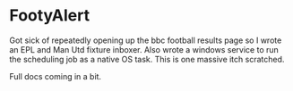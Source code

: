 # FootyAlert
Got sick of repeatedly opening up the bbc football results page so I wrote an EPL and Man Utd fixture inboxer. Also wrote a windows service to run the scheduling job as a native OS task. This is one massive itch scratched.

Full docs coming in a bit. 
